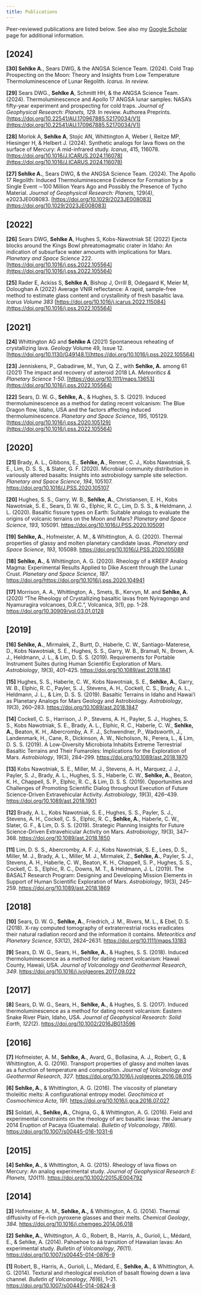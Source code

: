 ```yaml
---
title: Publications
---
```


Peer-reviewed publications are listed below. See also my [Google Scholar](https://scholar.google.com/citations?user=aR1eUfAAAAAJ&hl=en) page for additional information.


<!--* Table of Contents
{:toc}-->

## [2024]

**[30] Sehlke A.**, Sears DWG, & the ANGSA Science Team. (2024). Cold Trap Prospecting on the Moon: Theory and Insights from Low Temperature Thermoluminescence of Lunar Regolith. *Icarus. In review.*

**[29]** Sears DWG., **Sehlke A**, Schmitt HH, & the ANGSA Science Team. (2024). Thermoluminescence and Apollo 17 ANGSA lunar samples: NASA’s fifty-year experiment and prospecting for cold traps. *Journal of Geophysical Research: Planets, 129.* In review. Authorea Preprints. [https://doi.org/10.22541/AU.170967885.52170034/V1](https://doi.org/10.22541/AU.170967885.52170034/V1)

**[28]** Morlok A, **Sehlke A**, Stojic AN, Whittington A, Weber I, Reitze MP, Hiesinger H, & Helbert J. (2024). Synthetic analogs for lava flows on the surface of Mercury: A mid-infrared study. *Icarus*, 415, 116078. [https://doi.org/10.1016/J.ICARUS.2024.116078](https://doi.org/10.1016/J.ICARUS.2024.116078)


**[27] Sehlke A.**, Sears DWG, & the ANGSA Science Team. (2024). The Apollo 17 Regolith: Induced Thermoluminescence Evidence for Formation by a Single Event ∼100 Million Years Ago and Possibly the Presence of Tycho Material. *Journal of Geophysical Research: Planets*, 129(4), e2023JE008083. [https://doi.org/10.1029/2023JE008083](https://doi.org/10.1029/2023JE008083)


## [2022]

**[26]** Sears DWG, **Sehlke A**, Hughes S, Kobs-Nawotniak SE (2022) Ejecta blocks around the Kings Bowl phreatomagmatic crater in Idaho: An indication of subsurface water amounts with implications for Mars. *Planetary and Space Science* 222. [https://doi.org/10.1016/j.pss.2022.105564](https://doi.org/10.1016/j.pss.2022.105564)

**[25]** Rader E, Ackiss S, **Sehlke A**, Bishop J, Orrill B, Odegaard K, Meier M, Doloughan A (2022) Average VNIR reflectance: A rapid, sample-free method to estimate glass content and crystallinity of fresh basaltic lava. *Icarus Volume 383* [https://doi.org/10.1016/j.icarus.2022.115084](https://doi.org/10.1016/j.pss.2022.105564)

## [2021]

**[24]** Whittington AG and **Sehlke A** (2021) Spontaneous reheating of crystallizing lava. *Geology* Volume 49, Issue 12. [https://doi.org/10.1130/G49148.1](https://doi.org/10.1016/j.pss.2022.105564)

**[23]** Jenniskens, P., Gabadirwe, M., Yun, Q. Z., with **Sehlke, A.** among 61 (2021) The impact and recovery of asteroid 2018 LA. *Meteoritics & Planetary Science 1-50*. [https://doi.org/10.1111/maps.13653](https://doi.org/10.1016/j.pss.2022.105564)

**[22]** Sears, D. W. G., **Sehlke, A.**, & Hughes, S. S. (2021). Induced thermoluminescence as a method for dating recent volcanism: The Blue Dragon flow, Idaho, USA and the factors affecting induced thermoluminescence. *Planetary and Space Science*, *195*, 105129. [https://doi.org/10.1016/j.pss.2020.105129](https://doi.org/10.1016/j.pss.2022.105564)

## [2020]

**[21]** Brady, A. L., Gibbons, E., **Sehlke, A**., Renner, C. J., Kobs Nawotniak, S. E., Lim, D. S. S., & Slater, G. F. (2020). Microbial community distribution in variously altered basalts: Insights into astrobiology sample site selection. *Planetary and Space Science*, *194*, 105107. <https://doi.org/10.1016/J.PSS.2020.105107>

**[20]** Hughes, S. S., Garry, W. B., **Sehlke, A.**, Christiansen, E. H., Kobs Nawotniak, S. E., Sears, D. W. G., Elphic, R. C., Lim, D. S. S., & Heldmann, J. L. (2020). Basaltic fissure types on Earth: Suitable analogs to evaluate the origins of volcanic terrains on the Moon and Mars? *Planetary and Space Science*, *193*, 105091. <https://doi.org/10.1016/J.PSS.2020.105091>

**[19]** **Sehlke, A.**, Hofmeister, A. M., & Whittington, A. G. (2020). Thermal properties of glassy and molten planetary candidate lavas. *Planetary and Space Science*, *193*, 105089. <https://doi.org/10.1016/J.PSS.2020.105089>

**[18]** **Sehlke, A.**, & Whittington, A. G. (2020). Rheology of a KREEP Analog Magma: Experimental Results Applied to Dike Ascent through the Lunar Crust. *Planetary and Space Science*, *187*. <https://doi.org/https://doi.org/10.1016/j.pss.2020.104941>

**[17]** Morrison, A. A., Whittington, A., Smets, B., Kervyn, M. and **Sehlke, A.** (2020) “The Rheology of Crystallizing basaltic lavas from Nyiragongo and Nyamuragira volcanoes, D.R.C.”, Volcanica, 3(1), pp. 1-28. <https://doi.org/10.30909/vol.03.01.0128>

## [2019]

**[16]** **Sehlke, A.**, Mirmalek, Z., Burtt, D., Haberle, C. W., Santiago-Materese, D., Kobs Nawotniak, S. E., Hughes, S. S., Garry, W. B., Bramall, N., Brown, A. J., Heldmann, J. L., & Lim, D. S. S. (2019). Requirements for Portable Instrument Suites during Human Scientific Exploration of Mars. *Astrobiology*, *19*(3), 401–425. <https://doi.org/10.1089/ast.2018.1841>

**[15]** Hughes, S. S., Haberle, C. W., Kobs Nawotniak, S. E., **Sehlke, A.**, Garry, W. B., Elphic, R. C., Payler, S. J., Stevens, A. H., Cockell, C. S., Brady, A. L., Heldmann, J. L., & Lim, D. S. S. (2019). Basaltic Terrains in Idaho and Hawai‘i as Planetary Analogs for Mars Geology and Astrobiology. *Astrobiology*, *19*(3), 260–283. <https://doi.org/10.1089/ast.2018.1847>

**[14]** Cockell, C. S., Harrison, J. P., Stevens, A. H., Payler, S. J., Hughes, S. S., Kobs Nawotniak, S. E., Brady, A. L., Elphic, R. C., Haberle, C. W., **Sehlke, A.**, Beaton, K. H., Abercromby, A. F. J., Schwendner, P., Wadsworth, J., Landenmark, H., Cane, R., Dickinson, A. W., Nicholson, N., Perera, L., & Lim, D. S. S. (2019). A Low-Diversity Microbiota Inhabits Extreme Terrestrial Basaltic Terrains and Their Fumaroles: Implications for the Exploration of Mars. *Astrobiology*, *19*(3), 284–299. <https://doi.org/10.1089/ast.2018.1870>

**[13]** Kobs Nawotniak, S. E., Miller, M. J., Stevens, A. H., Marquez, J. J., Payler, S. J., Brady, A. L., Hughes, S. S., Haberle, C. W., **Sehlke, A.**, Beaton, K. H., Chappell, S. P., Elphic, R. C., & Lim, D. S. S. (2019). Opportunities and Challenges of Promoting Scientific Dialog throughout Execution of Future Science-Driven Extravehicular Activity. *Astrobiology*, *19*(3), 426–439. <https://doi.org/10.1089/ast.2018.1901>

**[12]** Brady, A. L., Kobs Nawotniak, S. E., Hughes, S. S., Payler, S. J., Stevens, A. H., Cockell, C. S., Elphic, R. C., **Sehlke, A.**, Haberle, C. W., Slater, G. F., & Lim, D. S. S. (2019). Strategic Planning Insights for Future Science-Driven Extravehicular Activity on Mars. *Astrobiology*, *19*(3), 347–368. <https://doi.org/10.1089/ast.2018.1850>

**[11]** Lim, D. S. S., Abercromby, A. F. J., Kobs Nawotniak, S. E., Lees, D. S., Miller, M. J., Brady, A. L., Miller, M. J., Mirmalek, Z., **Sehlke, A.**, Payler, S. J., Stevens, A. H., Haberle, C. W., Beaton, K. H., Chappell, S. P., Hughes, S. S., Cockell, C. S., Elphic, R. C., Downs, M. T., & Heldmann, J. L. (2019). The BASALT Research Program: Designing and Developing Mission Elements in Support of Human Scientific Exploration of Mars. *Astrobiology*, *19*(3), 245–259. <https://doi.org/10.1089/ast.2018.1869>

## [2018]

**[10]** Sears, D. W. G., **Sehlke, A.**, Friedrich, J. M., Rivers, M. L., & Ebel, D. S. (2018). X-ray computed tomography of extraterrestrial rocks eradicates their natural radiation record and the information it contains. *Meteoritics and Planetary Science*, *53*(12), 2624–2631. <https://doi.org/10.1111/maps.13183>

**[9]** Sears, D. W. G., Sears, H., **Sehlke, A.**, & Hughes, S. S. (2018). Induced thermoluminescence as a method for dating recent volcanism: Hawaii County, Hawaii, USA. *Journal of Volcanology and Geothermal Research*, *349*. <https://doi.org/10.1016/j.jvolgeores.2017.09.022>

## [2017]

**[8]** Sears, D. W. G., Sears, H., **Sehlke, A.**, & Hughes, S. S. (2017). Induced thermoluminescence as a method for dating recent volcanism: Eastern Snake River Plain, Idaho, USA. *Journal of Geophysical Research: Solid Earth*, *122*(2). <https://doi.org/10.1002/2016JB013596>

## [2016]

**[7]** Hofmeister, A. M., **Sehlke, A.**, Avard, G., Bollasina, A. J., Robert, G., & Whittington, A. G. (2016). Transport properties of glassy and molten lavas as a function of temperature and composition. *Journal of Volcanology and Geothermal Research*, *327*. <https://doi.org/10.1016/j.jvolgeores.2016.08.015>

**[6] Sehlke, A.**, & Whittington, A. G. (2016). The viscosity of planetary tholeiitic melts: A configurational entropy model. *Geochimica et Cosmochimica Acta*, *191*. <https://doi.org/10.1016/j.gca.2016.07.027>

**[5]** Soldati, A., **Sehlke, A.**, Chigna, G., & Whittington, A. G. (2016). Field and experimental constraints on the rheology of arc basaltic lavas: the January 2014 Eruption of Pacaya (Guatemala). *Bulletin of Volcanology*, *78*(6). <https://doi.org/10.1007/s00445-016-1031-6>

## [2015]

**[4] Sehlke, A.**, & Whittington, A. G. (2015). Rheology of lava flows on Mercury: An analog experimental study. *Journal of Geophysical Research E: Planets*, *120*(11). <https://doi.org/10.1002/2015JE004792>

## [2014]

**[3]** Hofmeister, A. M., **Sehlke, A.,** & Whittington, A. G. (2014). Thermal diffusivity of Fe-rich pyroxene glasses and their melts. *Chemical Geology*, *384*. <https://doi.org/10.1016/j.chemgeo.2014.06.018>

**[2]** **Sehlke, A.**, Whittington, A. G., Robert, B., Harris, A., Gurioli, L., Médard, E., & Sehlke, A. (2014). Pahoehoe to áá transition of Hawaiian lavas: An experimental study. *Bulletin of Volcanology*, *76*(11). <https://doi.org/10.1007/s00445-014-0876-9>

**[1]** Robert, B., Harris, A., Gurioli, L., Médard, E., **Sehlke, A.**, & Whittington, A. G. (2014). Textural and rheological evolution of basalt flowing down a lava channel. *Bulletin of Volcanology*, *76*(6), 1–21. <https://doi.org/10.1007/s00445-014-0824-8>
